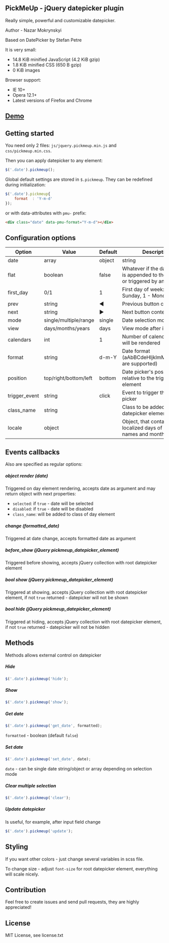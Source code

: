 ## PickMeUp - jQuery datepicker plugin

Really simple, powerful and customizable datepicker.

Author - Nazar Mokrynskyi

Based on DatePicker by Stefan Petre

It is very small:
* 14.8 KiB minified JavaScript (4.2 KiB gzip)
* 1.8 KiB minified CSS (650 B gzip)
* 0 KiB images

Browser support:
* IE 10+
* Opera 12.1+
* Latest versions of Firefox and Chrome

## [Demo](http://nazar-pc.github.io/PickMeUp)

## Getting started
You need only 2 files: `js/jquery.pickmeup.min.js` and `css/pickmeup.min.css`.

Then you can apply datepicker to any element:
```javascript
$('.date').pickmeup();
```
Global default settings are stored in `$.pickmeup`. They can be redefined during initialization:
```javascript
$('.date').pickmeup{
	format	: 'Y-m-d'
});
```

or with data-attributes with `pmu-` prefix:
```html
<div class="date" data-pmu-format="Y-m-d"></div>
```

## Configuration options
| Option        | Value                 | Default | Description                                                                                               |
|---------------|-----------------------|---------|-----------------------------------------------------------------------------------------------------------|
| date          | array|object|string   |         | Selected date after initialization. Can be single date string/object or array depending on selection mode |
| flat          | boolean               | false   | Whatever if the date picker is appended to the element or triggered by an event                           |
| first_day     | 0/1                   | 1       | First day of week: 0 - Sunday, 1 - Monday                                                                 |
| prev          | string                | &#9664; | Previous button content                                                                                   |
| next          | string                | &#9654; | Next button content                                                                                       |
| mode          | single/multiple/range | single  | Date selection mode                                                                                       |
| view          | days/months/years     | days    | View mode after initialization                                                                            |
| calendars     | int                   | 1       | Number of calendars, that will be rendered                                                                |
| format        | string                | d-m-Y   | Date format (aAbBCdeHIjklmMpPsSuwyY are supported)                                                        |
| position      | top/right/bottom/left | bottom  | Date picker's position relative to the triggered element                                                  |
| trigger_event | string                | click   | Event to trigger the date picker                                                                          |
| class_name    | string                |         | Class to be added to root datepicker element                                                              |
| locale        | object                |         | Object, that contains localized days of week names and months                                             |

## Events callbacks
Also are specified as regular options:

##### object render (date)
Triggered on day element rendering, accepts date as argument and may return object with next properties:
* `selected`: if `true` - date will be selected
* `disabled`: if `true` - date will be disabled
* `class_name`: will be added to class of day element

##### change (formatted_date)
Triggered at date change, accepts formatted date as argument

##### before_show (jQuery pickmeup_datepicker_element)
Triggered before showing, accepts jQuery collection with root datepicker element

##### bool show (jQuery pickmeup_datepicker_element)
Triggered at showing, accepts jQuery collection with root datepicker element, if not `true` returned - datepicker will not be shown

##### bool hide (jQuery pickmeup_datepicker_element)
Triggered at hiding, accepts jQuery collection with root datepicker element, if not `true` returned - datepicker will not be hidden

## Methods
Methods allows external control on datepicker

##### Hide
```javascript
$('.date').pickmeup('hide');
```

##### Show
```javascript
$('.date').pickmeup('show');
```

##### Get date
```javascript
$('.date').pickmeup('get_date', formatted);
```
`formatted` - boolean (default `false`)

##### Set date
```javascript
$('.date').pickmeup('set_date', date);
```
`date` - can be single date string/object or array depending on selection mode

##### Clear multiple selection
```javascript
$('.date').pickmeup('clear');
```

##### Update datepicker
Is useful, for example, after input field change
```javascript
$('.date').pickmeup('update');
```

## Styling
If you want other colors - just change several variables in scss file.

To change size - adjust `font-size` for root datepicker element, everything will scale nicely.

## Contribution
Feel free to create issues and send pull requests, they are highly appreciated!

## License
MIT License, see license.txt